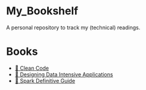 # My_Bookshelf
A personal repository to track my (technical) readings.

# Books
- [📖 Clean Code](./Clean%20Code/)
- [📖 Designing Data Intensive Applications](./Designing%20Data%20Intensive%20Applications/)
- [📖 Spark Definitive Guide](./Spark%20Definitive%20Guide/)
